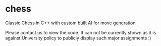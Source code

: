 # chess
Classic Chess in C++ with custom built AI for move generation

Please contact us to view the code. It can not be currently shown as it is against University policy to publicly display such major assignments :)

